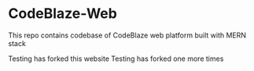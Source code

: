 # CodeBlaze-Web
This repo contains codebase of CodeBlaze web platform built with MERN stack


Testing has forked this website
Testing has forked one more times
